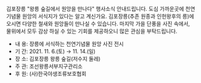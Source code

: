 김포장릉 "왕릉 숲길에서 원앙을 만나다" 행사소식 안내드립니다.
도심 가까운곳에 천연기념물 원앙의 서식지가 있다는 알고 계신가요. 김포장릉(추존 원종과 인헌왕후의 릉)에 오시면 다양한 철새와 원앙들이 만나실 수 있습니다. 마지막 가을 단풍을 사진 속에서, 물위에서 모두 감상 하실 수 있는 기회를 제공하오니 많은 관심을 부탁드립니다.

- 내 용: 장릉에 서식하는 천연기념물 원앙 사진 전시
- 기 간: 2021. 11. 6.(토) → 11. 14.(일)
- 장 소: 김포장릉 왕릉 숲길(저수지 둘레)
- 주 관: 조선왕릉서부지구관리소
- 후 원: (사)한국야생조류보호협회